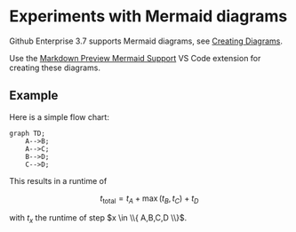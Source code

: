# Experiments with Mermaid diagrams

Github Enterprise 3.7 supports Mermaid diagrams, see [Creating Diagrams](https://docs.github.com/en/enterprise-server@3.7/get-started/writing-on-github/working-with-advanced-formatting/creating-diagrams).

Use the [Markdown Preview Mermaid Support](https://marketplace.visualstudio.com/items?itemName=bierner.markdown-mermaid) VS Code extension for creating these diagrams.

## Example

Here is a simple flow chart:

```mermaid
graph TD;
    A-->B;
    A-->C;
    B-->D;
    C-->D;
```

This results in a runtime of 

$$t_\text{total} = t_A+\max(t_B,t_C) + t_D$$

with $t_x$ the runtime of step $x \in \\{ A,B,C,D \\}$.

